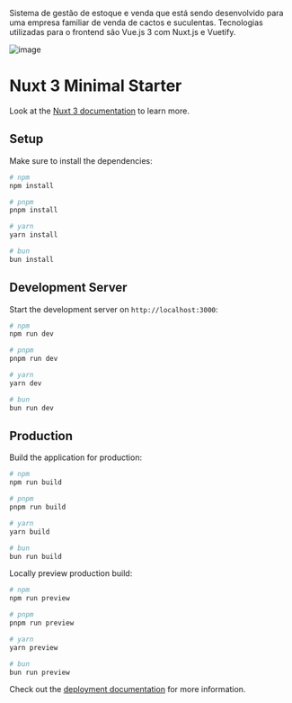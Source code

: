 Sistema de gestão de estoque e venda que está sendo desenvolvido para uma empresa familiar de venda de cactos e suculentas. 
Tecnologias utilizadas para o frontend são Vue.js 3 com Nuxt.js e Vuetify.  

![image](https://github.com/cecilia-ce/inventory_system_jadim_da_vania/assets/90211249/ea0b4151-441f-4200-b4b0-4e65132f5b96)




# Nuxt 3 Minimal Starter

Look at the [Nuxt 3 documentation](https://nuxt.com/docs/getting-started/introduction) to learn more.

## Setup

Make sure to install the dependencies:

```bash
# npm
npm install

# pnpm
pnpm install

# yarn
yarn install

# bun
bun install
```

## Development Server

Start the development server on `http://localhost:3000`:

```bash
# npm
npm run dev

# pnpm
pnpm run dev

# yarn
yarn dev

# bun
bun run dev
```

## Production

Build the application for production:

```bash
# npm
npm run build

# pnpm
pnpm run build

# yarn
yarn build

# bun
bun run build
```

Locally preview production build:

```bash
# npm
npm run preview

# pnpm
pnpm run preview

# yarn
yarn preview

# bun
bun run preview
```

Check out the [deployment documentation](https://nuxt.com/docs/getting-started/deployment) for more information.
